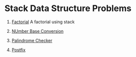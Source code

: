 # Stack Data Structure Problems

1. [Factorial](https://github.com/papilo-cloud/Python_Data_Structures-/blob/main/data_structures/stacks/Solutions/factorial.py) A factorial using stack

2. [NUmber Base Conversion](https://github.com/papilo-cloud/Python_Data_Structures-/blob/main/data_structures/stacks/Solutions/number_base_conversion.py)

3. [Palindrome Checker](https://github.com/papilo-cloud/Python_Data_Structures-/blob/main/data_structures/stacks/Solutions/palindrome_checker.py)

4. [Postfix](https://github.com/papilo-cloud/Python_Data_Structures-/blob/main/data_structures/stacks/Solutions/postfix.py)